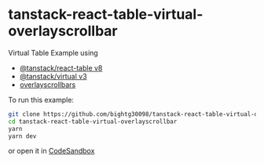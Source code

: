 # tanstack-react-table-virtual-overlayscrollbar

Virtual Table Example using

- [@tanstack/react-table v8](https://tanstack.com/table/v8)
- [@tanstack/virtual v3](https://tanstack.com/virtual/v3)
- [overlayscrollbars](https://github.com/KingSora/OverlayScrollbars)

To run this example:

```bash
git clone https://github.com/bightg30098/tanstack-react-table-virtual-overlayscrollbar.git
cd tanstack-react-table-virtual-overlayscrollbar
yarn
yarn dev
```

or open it in [CodeSandbox](https://codesandbox.io/p/github/bightg30098/tanstack-react-table-virtual-overlayscrollbar)
